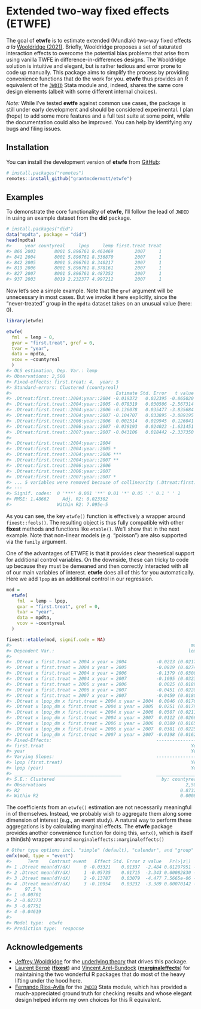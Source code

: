 
<!-- README.md is generated from README.Rmd. Please edit that file -->

# Extended two-way fixed effects (ETWFE)

<!-- badges: start -->
<!-- badges: end -->

The goal of **etwfe** is to estimate extended (Mundlak) two-way fixed
effects *a la* [Wooldridge
(2021)](https://papers.ssrn.com/sol3/papers.cfm?abstract_id=3906345).
Briefly, Wooldridge proposes a set of saturated interaction effects to
overcome the potential bias problems that arise from using vanilla TWFE
in difference-in-differences designs. The Wooldridge solution is
intuitive and elegant, but is rather tedious and error prone to code up
manually. This package aims to simplify the process by providing
convenience functions that do the work for you. **etwfe** thus provides
an R equivalent of the
[`JWDID`](https://ideas.repec.org/c/boc/bocode/s459114.html) Stata
module and, indeed, shares the same core design elements (albeit with
some different internal choices).

*Note:* While I’ve tested **ewtfe** against common use cases, the
package is still under early development and should be considered
experimental. I plan (hope) to add some more features and a full test
suite at some point, while the documentation could also be improved. You
can help by identifying any bugs and filing issues.

## Installation

You can install the development version of **etwfe** from
[GitHub](https://github.com/):

``` r
# install.packages("remotes")
remotes::install_github("grantmcdermott/etwfe")
```

## Examples

To demonstrate the core functionality of **etwfe**, I’ll follow the lead
of `JWDID` in using an example dataset from the **did** package.

``` r
# install.packages("did")
data("mpdta", package = "did")
head(mpdta)
#>     year countyreal     lpop     lemp first.treat treat
#> 866 2003       8001 5.896761 8.461469        2007     1
#> 841 2004       8001 5.896761 8.336870        2007     1
#> 842 2005       8001 5.896761 8.340217        2007     1
#> 819 2006       8001 5.896761 8.378161        2007     1
#> 827 2007       8001 5.896761 8.487352        2007     1
#> 937 2003       8019 2.232377 4.997212        2007     1
```

Now let’s see a simple example. Note that the `gref` argument will be
unnecessary in most cases. But we invoke it here explicitly, since the
“never-treated” group in the `mpdta` dataset takes on an unusual value
(here: 0).

``` r
library(etwfe)

etwfe(
  fml  = lemp ~ 0,
  gvar = "first.treat", gref = 0,
  tvar = "year",
  data = mpdta,
  vcov = ~countyreal
  )
#> OLS estimation, Dep. Var.: lemp
#> Observations: 2,500 
#> Fixed-effects: first.treat: 4,  year: 5
#> Standard-errors: Clustered (countyreal) 
#>                                       Estimate Std. Error   t value   Pr(>|t|)
#> .Dtreat:first.treat::2004:year::2004 -0.019372   0.022395 -0.865020 0.38744343
#> .Dtreat:first.treat::2004:year::2005 -0.078319   0.030506 -2.567314 0.01053922
#> .Dtreat:first.treat::2004:year::2006 -0.136078   0.035477 -3.835684 0.00014126
#> .Dtreat:first.treat::2004:year::2007 -0.104707   0.033895 -3.089195 0.00211891
#> .Dtreat:first.treat::2006:year::2006  0.002514   0.019945  0.126041 0.89975049
#> .Dtreat:first.treat::2006:year::2007 -0.039193   0.024023 -1.631451 0.10342608
#> .Dtreat:first.treat::2007:year::2007 -0.043106   0.018442 -2.337350 0.01981549
#>                                         
#> .Dtreat:first.treat::2004:year::2004    
#> .Dtreat:first.treat::2004:year::2005 *  
#> .Dtreat:first.treat::2004:year::2006 ***
#> .Dtreat:first.treat::2004:year::2007 ** 
#> .Dtreat:first.treat::2006:year::2006    
#> .Dtreat:first.treat::2006:year::2007    
#> .Dtreat:first.treat::2007:year::2007 *  
#> ... 5 variables were removed because of collinearity (.Dtreat:first.treat::2006:year::2004, .Dtreat:first.treat::2006:year::2005 and 3 others [full set in $collin.var])
#> ---
#> Signif. codes:  0 '***' 0.001 '**' 0.01 '*' 0.05 '.' 0.1 ' ' 1
#> RMSE: 1.48662     Adj. R2: 0.023302
#>                 Within R2: 7.095e-5
```

As you can see, the key `etwfe()` function is effectively a wrapper
around `fixest::feols()`. The resulting object is thus fully compatible
with other **fixest** methods and functions like `etable()`. We’ll show
that in the next example. Note that non-linear models (e.g. “poisson”)
are also supported via the `family` argument.

One of the advantages of ETWFE is that it provides clear theoretical
support for additional control variables. On the downside, these can
tricky to code up because they must be demeaned and then correctly
interacted with all of our main variables of interest. **etwfe** does
all of this for you automatically. Here we add `lpop` as an additional
control in our regression.

``` r
mod = 
  etwfe(
    fml  = lemp ~ lpop,
    gvar = "first.treat", gref = 0,
    tvar = "year",
    data = mpdta,
    vcov = ~countyreal
  )

fixest::etable(mod, signif.code = NA)
#>                                                                   mod
#> Dependent Var.:                                                  lemp
#>                                                                      
#> .Dtreat x first.treat = 2004 x year = 2004           -0.0213 (0.0217)
#> .Dtreat x first.treat = 2004 x year = 2005           -0.0819 (0.0274)
#> .Dtreat x first.treat = 2004 x year = 2006           -0.1379 (0.0308)
#> .Dtreat x first.treat = 2004 x year = 2007           -0.1095 (0.0323)
#> .Dtreat x first.treat = 2006 x year = 2006            0.0025 (0.0189)
#> .Dtreat x first.treat = 2006 x year = 2007           -0.0451 (0.0220)
#> .Dtreat x first.treat = 2007 x year = 2007           -0.0459 (0.0180)
#> .Dtreat x lpop_dm x first.treat = 2004 x year = 2004  0.0046 (0.0176)
#> .Dtreat x lpop_dm x first.treat = 2004 x year = 2005  0.0251 (0.0179)
#> .Dtreat x lpop_dm x first.treat = 2004 x year = 2006  0.0507 (0.0211)
#> .Dtreat x lpop_dm x first.treat = 2004 x year = 2007  0.0112 (0.0266)
#> .Dtreat x lpop_dm x first.treat = 2006 x year = 2006  0.0389 (0.0165)
#> .Dtreat x lpop_dm x first.treat = 2006 x year = 2007  0.0381 (0.0225)
#> .Dtreat x lpop_dm x first.treat = 2007 x year = 2007 -0.0198 (0.0162)
#> Fixed-Effects:                                       ----------------
#> first.treat                                                       Yes
#> year                                                              Yes
#> Varying Slopes:                                      ----------------
#> lpop (first.treat)                                                Yes
#> lpop (year)                                                       Yes
#> ________________________________________             ________________
#> S.E.: Clustered                                        by: countyreal
#> Observations                                                    2,500
#> R2                                                            0.87321
#> Within R2                                                     0.00084
```

The coefficients from an `etwfe()` estimation are not necessarily
meaningful in of themselves. Instead, we probably wish to aggregate them
along some dimension of interest (e.g., an event study). A natural way
to perform these aggregations is by calculating marginal effects. The
**etwfe** package provides another convenience function for doing this,
`emfx()`, which is itself a thin(ish) wrapper around
`marginaleffects::marginaleffects()`

``` r
# Other type options incl. "simple" (default), "calendar", and "group"
emfx(mod, type = "event")
#>      Term    Contrast event   Effect Std. Error z value   Pr(>|z|)    2.5 %
#> 1 .Dtreat mean(dY/dX)     0 -0.03321    0.01337  -2.484 0.01297951 -0.05941
#> 2 .Dtreat mean(dY/dX)     1 -0.05735    0.01715  -3.343 0.00082830 -0.09097
#> 3 .Dtreat mean(dY/dX)     2 -0.13787    0.03079  -4.477 7.5665e-06 -0.19823
#> 4 .Dtreat mean(dY/dX)     3 -0.10954    0.03232  -3.389 0.00070142 -0.17289
#>     97.5 %
#> 1 -0.00701
#> 2 -0.02373
#> 3 -0.07751
#> 4 -0.04619
#> 
#> Model type:  etwfe 
#> Prediction type:  response
```

## Acknowledgements

- [Jeffrey Wooldridge](https://twitter.com/jmwooldridge) for the
  [underlying
  theory](https://papers.ssrn.com/sol3/papers.cfm?abstract_id=3906345)
  that drives this package.
- [Laurent Bergé](https://twitter.com/lrberge)
  ([**fixest**](https://lrberge.github.io/fixest/)) and [Vincent
  Arel-Bundock](https://twitter.com/VincentAB)
  ([**marginaleffects**](https://vincentarelbundock.github.io/marginaleffects))
  for maintaining the two wonderful R packages that do most of the heavy
  lifting under the hood here.
- [Fernando Rios-Avila](https://twitter.com/friosavila) for the
  [`JWDID`](https://ideas.repec.org/c/boc/bocode/s459114.html) Stata
  module, which has provided a much-appreciated ground truth for
  checking results and whose elegant design helped inform my own choices
  for this R equivalent.
